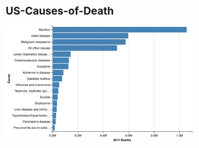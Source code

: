 # US-Causes-of-Death
![2011 US Causes of Death](https://github.com/mkudija/US-Causes-of-Death/blob/master/2011_causes_of_death.png)
